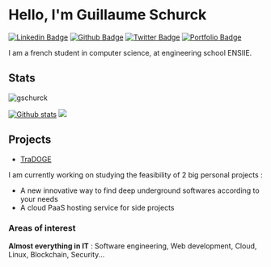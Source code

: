 # Hello, I'm Guillaume Schurck
[![Linkedin Badge](https://img.shields.io/badge/-guillaumeschurck-0072b1?style=flat&logo=Linkedin&logoColor=white&link=https://www.linkedin.com/in/guillaumeschurck/)](https://www.linkedin.com/in/guillaumeschurck/) [![Github Badge](https://img.shields.io/badge/-gschurck-grey?style=flat&logo=github&logoColor=white&link=https://github.com/gschurck/)](https://www.github.com/gschurck/) [![Twitter Badge](https://img.shields.io/badge/-gschurck-00acee?style=flat&logo=twitter&logoColor=white&link=https://twitter.com/gschurck/)](https://www.twitter.com/gschurck/) [![Portfolio Badge](https://img.shields.io/badge/portfolio-web-blue?style=flat&link=https://gschurck.github.io/)](https://gschurck.github.io/) 

I am a french student in computer science, at engineering school ENSIIE.
<!--
- 📈 I'm currently working on a trading bot for cryptocurrency in Python, [TraDOGE](https://github.com/gschurck/tradoge)
- 💰 I plan to develop a website to help investing in cryptocurrencies, with exchanges API
- 🎓 I'm improving my skills in software/web development and cryptocurrency knowledge

**gschurck/gschurck** is a ✨ _special_ ✨ repository because its `README.md` (this file) appears on your GitHub profile.

Here are some ideas to get you started:

- 🔭 I’m currently working on ...
- 🌱 I’m currently learning ...
- 👯 I’m looking to collaborate on ...
- 🤔 I’m looking for help with ...
- 💬 Ask me about ...
- 📫 How to reach me: ...
- 😄 Pronouns: ...
- ⚡ Fun fact: ...
[![Top Langs](https://github-readme-stats.vercel.app/api/top-langs/?username=gschurck&layout=compact)](https://github.com/gschurck/github-readme-stats)

-->

## Stats
<p align=left> <img src=https://komarev.com/ghpvc/?username=gschurck alt=gschurck /> </p>

[![Github stats](https://github-readme-stats.vercel.app/api?username=gschurck&show_icons=true&include_all_commits=true&theme=github_dark)](https://github.com/gschurck/tradoge)
![](https://hit.yhype.me/github/profile?user_id=21091232)

## Projects

- [TraDOGE](https://github.com/gschurck/tradoge)

I am currently working on studying the feasibility of 2 big personal projects :
- A new innovative way to find deep underground softwares according to your needs
- A cloud PaaS hosting service for side projects

### Areas of interest

**Almost everything in IT** : Software engineering, Web development, Cloud, Linux, Blockchain, Security...
